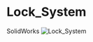 # Lock_System
SolidWorks
![Lock_System](https://user-images.githubusercontent.com/118013461/205398877-0f54a8a0-7231-45db-bda6-1a8d4d741bf8.png)


